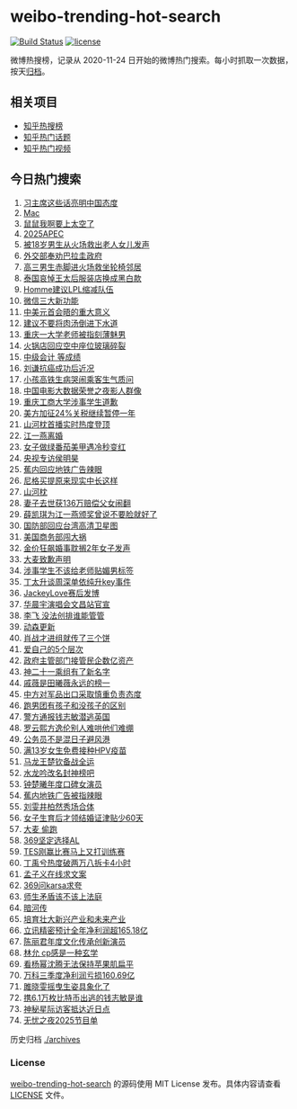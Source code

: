 # weibo-trending-hot-search

[![Build Status](https://github.com/justjavac/weibo-trending-hot-search/workflows/ci/badge.svg?branch=master)](https://github.com/justjavac/weibo-trending-hot-search/actions)
[![license](https://img.shields.io/github/license/justjavac/weibo-trending-hot-search)](https://github.com/justjavac/weibo-trending-hot-search/blob/master/LICENSE)

微博热搜榜，记录从 2020-11-24 日开始的微博热门搜索。每小时抓取一次数据，按天[归档](./archives)。

## 相关项目

- [知乎热搜榜](https://github.com/justjavac/zhihu-trending-top-search)
- [知乎热门话题](https://github.com/justjavac/zhihu-trending-hot-questions)
- [知乎热门视频](https://github.com/justjavac/zhihu-trending-hot-video)

## 今日热门搜索

<!-- BEGIN -->
<!-- 最后更新时间 Fri Oct 31 2025 03:51:28 GMT+0800 (China Standard Time) -->

1. [习主席这些话亮明中国态度](https://s.weibo.com//weibo?q=%23%E4%B9%A0%E4%B8%BB%E5%B8%AD%E8%BF%99%E4%BA%9B%E8%AF%9D%E4%BA%AE%E6%98%8E%E4%B8%AD%E5%9B%BD%E6%80%81%E5%BA%A6%23&Refer=new_time)
1. [Mac](https://s.weibo.com//weibo?q=Mac&t=31&band_rank=1&Refer=top)
1. [鼠鼠我啊要上太空了](https://s.weibo.com//weibo?q=%23%E9%BC%A0%E9%BC%A0%E6%88%91%E5%95%8A%E8%A6%81%E4%B8%8A%E5%A4%AA%E7%A9%BA%E4%BA%86%23&t=31&band_rank=1&Refer=top)
1. [2025APEC](https://s.weibo.com//weibo?q=%232025APEC%23&t=31&band_rank=3&Refer=top)
1. [被18岁男生从火场救出老人女儿发声](https://s.weibo.com//weibo?q=%23%E8%A2%AB18%E5%B2%81%E7%94%B7%E7%94%9F%E4%BB%8E%E7%81%AB%E5%9C%BA%E6%95%91%E5%87%BA%E8%80%81%E4%BA%BA%E5%A5%B3%E5%84%BF%E5%8F%91%E5%A3%B0%23&t=31&band_rank=42&Refer=top)
1. [外交部奉劝巴拉圭政府](https://s.weibo.com//weibo?q=%23%E5%A4%96%E4%BA%A4%E9%83%A8%E5%A5%89%E5%8A%9D%E5%B7%B4%E6%8B%89%E5%9C%AD%E6%94%BF%E5%BA%9C%23&t=31&band_rank=38&Refer=top)
1. [高三男生赤脚进火场救坐轮椅邻居](https://s.weibo.com//weibo?q=%23%E9%AB%98%E4%B8%89%E7%94%B7%E7%94%9F%E8%B5%A4%E8%84%9A%E8%BF%9B%E7%81%AB%E5%9C%BA%E6%95%91%E5%9D%90%E8%BD%AE%E6%A4%85%E9%82%BB%E5%B1%85%23&t=31&band_rank=6&Refer=top)
1. [泰国哀悼王太后服装店换成黑白款](https://s.weibo.com//weibo?q=%23%E6%B3%B0%E5%9B%BD%E5%93%80%E6%82%BC%E7%8E%8B%E5%A4%AA%E5%90%8E%E6%9C%8D%E8%A3%85%E5%BA%97%E6%8D%A2%E6%88%90%E9%BB%91%E7%99%BD%E6%AC%BE%23&t=31&band_rank=4&Refer=top)
1. [Homme建议LPL缩减队伍](https://s.weibo.com//weibo?q=Homme%E5%BB%BA%E8%AE%AELPL%E7%BC%A9%E5%87%8F%E9%98%9F%E4%BC%8D&t=31&band_rank=7&Refer=top)
1. [微信三大新功能](https://s.weibo.com//weibo?q=%23%E5%BE%AE%E4%BF%A1%E4%B8%89%E5%A4%A7%E6%96%B0%E5%8A%9F%E8%83%BD%23&t=31&band_rank=2&Refer=top)
1. [中美元首会晤的重大意义](https://s.weibo.com//weibo?q=%23%E4%B8%AD%E7%BE%8E%E5%85%83%E9%A6%96%E4%BC%9A%E6%99%A4%E7%9A%84%E9%87%8D%E5%A4%A7%E6%84%8F%E4%B9%89%23&t=31&band_rank=34&Refer=top)
1. [建议不要将肉汤倒进下水道](https://s.weibo.com//weibo?q=%E5%BB%BA%E8%AE%AE%E4%B8%8D%E8%A6%81%E5%B0%86%E8%82%89%E6%B1%A4%E5%80%92%E8%BF%9B%E4%B8%8B%E6%B0%B4%E9%81%93&t=31&band_rank=11&Refer=top)
1. [重庆一大学老师被指刻薄魅男](https://s.weibo.com//weibo?q=%23%E9%87%8D%E5%BA%86%E4%B8%80%E5%A4%A7%E5%AD%A6%E8%80%81%E5%B8%88%E8%A2%AB%E6%8C%87%E5%88%BB%E8%96%84%E9%AD%85%E7%94%B7%23&t=31&band_rank=34&Refer=top)
1. [火锅店回应空中座位玻璃碎裂](https://s.weibo.com//weibo?q=%23%E7%81%AB%E9%94%85%E5%BA%97%E5%9B%9E%E5%BA%94%E7%A9%BA%E4%B8%AD%E5%BA%A7%E4%BD%8D%E7%8E%BB%E7%92%83%E7%A2%8E%E8%A3%82%23&t=31&band_rank=39&Refer=top)
1. [中级会计 等成绩](https://s.weibo.com//weibo?q=%E4%B8%AD%E7%BA%A7%E4%BC%9A%E8%AE%A1%20%E7%AD%89%E6%88%90%E7%BB%A9&t=31&band_rank=8&Refer=top)
1. [刘谦抗癌成功后近况](https://s.weibo.com//weibo?q=%23%E5%88%98%E8%B0%A6%E6%8A%97%E7%99%8C%E6%88%90%E5%8A%9F%E5%90%8E%E8%BF%91%E5%86%B5%23&t=31&band_rank=13&Refer=top)
1. [小孩高铁生病哭闹乘客生气质问](https://s.weibo.com//weibo?q=%E5%B0%8F%E5%AD%A9%E9%AB%98%E9%93%81%E7%94%9F%E7%97%85%E5%93%AD%E9%97%B9%E4%B9%98%E5%AE%A2%E7%94%9F%E6%B0%94%E8%B4%A8%E9%97%AE&t=31&band_rank=18&Refer=top)
1. [中国电影大数据荣誉之夜影人群像](https://s.weibo.com//weibo?q=%23%E4%B8%AD%E5%9B%BD%E7%94%B5%E5%BD%B1%E5%A4%A7%E6%95%B0%E6%8D%AE%E8%8D%A3%E8%AA%89%E4%B9%8B%E5%A4%9C%E5%BD%B1%E4%BA%BA%E7%BE%A4%E5%83%8F%23&t=31&band_rank=17&Refer=top)
1. [重庆工商大学涉事学生道歉](https://s.weibo.com//weibo?q=%23%E9%87%8D%E5%BA%86%E5%B7%A5%E5%95%86%E5%A4%A7%E5%AD%A6%E6%B6%89%E4%BA%8B%E5%AD%A6%E7%94%9F%E9%81%93%E6%AD%89%23&t=31&band_rank=15&Refer=top)
1. [美方加征24%关税继续暂停一年](https://s.weibo.com//weibo?q=%23%E7%BE%8E%E6%96%B9%E5%8A%A0%E5%BE%8124%25%E5%85%B3%E7%A8%8E%E7%BB%A7%E7%BB%AD%E6%9A%82%E5%81%9C%E4%B8%80%E5%B9%B4%23&t=31&band_rank=10&Refer=top)
1. [山河枕首播实时热度登顶](https://s.weibo.com//weibo?q=%23%E5%B1%B1%E6%B2%B3%E6%9E%95%E9%A6%96%E6%92%AD%E5%AE%9E%E6%97%B6%E7%83%AD%E5%BA%A6%E7%99%BB%E9%A1%B6%23&t=31&band_rank=50&Refer=top)
1. [江一燕离婚](https://s.weibo.com//weibo?q=%E6%B1%9F%E4%B8%80%E7%87%95%E7%A6%BB%E5%A9%9A&t=31&band_rank=21&Refer=top)
1. [女子做绿番茄美甲遇冷秒变红](https://s.weibo.com//weibo?q=%23%E5%A5%B3%E5%AD%90%E5%81%9A%E7%BB%BF%E7%95%AA%E8%8C%84%E7%BE%8E%E7%94%B2%E9%81%87%E5%86%B7%E7%A7%92%E5%8F%98%E7%BA%A2%23&t=31&band_rank=22&Refer=top)
1. [央视专访侯明昊](https://s.weibo.com//weibo?q=%23%E5%A4%AE%E8%A7%86%E4%B8%93%E8%AE%BF%E4%BE%AF%E6%98%8E%E6%98%8A%23&t=31&band_rank=41&Refer=top)
1. [蕉内回应地铁广告辣眼](https://s.weibo.com//weibo?q=%23%E8%95%89%E5%86%85%E5%9B%9E%E5%BA%94%E5%9C%B0%E9%93%81%E5%B9%BF%E5%91%8A%E8%BE%A3%E7%9C%BC%23&t=31&band_rank=49&Refer=top)
1. [尼格买提原来现实中长这样](https://s.weibo.com//weibo?q=%E5%B0%BC%E6%A0%BC%E4%B9%B0%E6%8F%90%E5%8E%9F%E6%9D%A5%E7%8E%B0%E5%AE%9E%E4%B8%AD%E9%95%BF%E8%BF%99%E6%A0%B7&t=31&band_rank=49&Refer=top)
1. [山河枕](https://s.weibo.com//weibo?q=%E5%B1%B1%E6%B2%B3%E6%9E%95&t=31&band_rank=24&Refer=top)
1. [妻子去世获136万赔偿父女闹翻](https://s.weibo.com//weibo?q=%23%E5%A6%BB%E5%AD%90%E5%8E%BB%E4%B8%96%E8%8E%B7136%E4%B8%87%E8%B5%94%E5%81%BF%E7%88%B6%E5%A5%B3%E9%97%B9%E7%BF%BB%23&t=31&band_rank=46&Refer=top)
1. [薛凯琪为江一燕颁奖曾说不要脸就好了](https://s.weibo.com//weibo?q=%23%E8%96%9B%E5%87%AF%E7%90%AA%E4%B8%BA%E6%B1%9F%E4%B8%80%E7%87%95%E9%A2%81%E5%A5%96%E6%9B%BE%E8%AF%B4%E4%B8%8D%E8%A6%81%E8%84%B8%E5%B0%B1%E5%A5%BD%E4%BA%86%23&t=31&band_rank=28&Refer=top)
1. [国防部回应台湾高清卫星图](https://s.weibo.com//weibo?q=%23%E5%9B%BD%E9%98%B2%E9%83%A8%E5%9B%9E%E5%BA%94%E5%8F%B0%E6%B9%BE%E9%AB%98%E6%B8%85%E5%8D%AB%E6%98%9F%E5%9B%BE%23&t=31&band_rank=20&Refer=top)
1. [美国商务部闯大祸](https://s.weibo.com//weibo?q=%E7%BE%8E%E5%9B%BD%E5%95%86%E5%8A%A1%E9%83%A8%E9%97%AF%E5%A4%A7%E7%A5%B8&t=31&band_rank=43&Refer=top)
1. [金价狂飙婚事耽搁2年女子发声](https://s.weibo.com//weibo?q=%23%E9%87%91%E4%BB%B7%E7%8B%82%E9%A3%99%E5%A9%9A%E4%BA%8B%E8%80%BD%E6%90%812%E5%B9%B4%E5%A5%B3%E5%AD%90%E5%8F%91%E5%A3%B0%23&t=31&band_rank=44&Refer=top)
1. [大麦致歉声明](https://s.weibo.com//weibo?q=%23%E5%A4%A7%E9%BA%A6%E8%87%B4%E6%AD%89%E5%A3%B0%E6%98%8E%23&t=31&band_rank=25&Refer=top)
1. [涉事学生不该给老师贴媚男标签](https://s.weibo.com//weibo?q=%23%E6%B6%89%E4%BA%8B%E5%AD%A6%E7%94%9F%E4%B8%8D%E8%AF%A5%E7%BB%99%E8%80%81%E5%B8%88%E8%B4%B4%E5%AA%9A%E7%94%B7%E6%A0%87%E7%AD%BE%23&t=31&band_rank=38&Refer=top)
1. [丁太升谈周深单依纯升key事件](https://s.weibo.com//weibo?q=%23%E4%B8%81%E5%A4%AA%E5%8D%87%E8%B0%88%E5%91%A8%E6%B7%B1%E5%8D%95%E4%BE%9D%E7%BA%AF%E5%8D%87key%E4%BA%8B%E4%BB%B6%23&t=31&band_rank=48&Refer=top)
1. [JackeyLove赛后发博](https://s.weibo.com//weibo?q=JackeyLove%E8%B5%9B%E5%90%8E%E5%8F%91%E5%8D%9A&t=31&band_rank=31&Refer=top)
1. [华晨宇演唱会文昌站官宣](https://s.weibo.com//weibo?q=%E5%8D%8E%E6%99%A8%E5%AE%87%E6%BC%94%E5%94%B1%E4%BC%9A%E6%96%87%E6%98%8C%E7%AB%99%E5%AE%98%E5%AE%A3&t=31&band_rank=42&Refer=top)
1. [李飞 没法创排谁能管管](https://s.weibo.com//weibo?q=%E6%9D%8E%E9%A3%9E%20%E6%B2%A1%E6%B3%95%E5%88%9B%E6%8E%92%E8%B0%81%E8%83%BD%E7%AE%A1%E7%AE%A1&t=31&band_rank=37&Refer=top)
1. [动森更新](https://s.weibo.com//weibo?q=%E5%8A%A8%E6%A3%AE%E6%9B%B4%E6%96%B0&t=31&band_rank=38&Refer=top)
1. [肖战才进组就传了三个饼](https://s.weibo.com//weibo?q=%23%E8%82%96%E6%88%98%E6%89%8D%E8%BF%9B%E7%BB%84%E5%B0%B1%E4%BC%A0%E4%BA%86%E4%B8%89%E4%B8%AA%E9%A5%BC%23&t=31&band_rank=14&Refer=top)
1. [爱自己的5个层次](https://s.weibo.com//weibo?q=%23%E7%88%B1%E8%87%AA%E5%B7%B1%E7%9A%845%E4%B8%AA%E5%B1%82%E6%AC%A1%23&t=31&band_rank=35&Refer=top)
1. [政府主管部门接管民企数亿资产](https://s.weibo.com//weibo?q=%23%E6%94%BF%E5%BA%9C%E4%B8%BB%E7%AE%A1%E9%83%A8%E9%97%A8%E6%8E%A5%E7%AE%A1%E6%B0%91%E4%BC%81%E6%95%B0%E4%BA%BF%E8%B5%84%E4%BA%A7%23&t=31&band_rank=17&Refer=top)
1. [神二十一乘组有了新名字](https://s.weibo.com//weibo?q=%23%E7%A5%9E%E4%BA%8C%E5%8D%81%E4%B8%80%E4%B9%98%E7%BB%84%E6%9C%89%E4%BA%86%E6%96%B0%E5%90%8D%E5%AD%97%23&t=31&band_rank=42&Refer=top)
1. [戚薇是田曦薇永远的榜一](https://s.weibo.com//weibo?q=%E6%88%9A%E8%96%87%E6%98%AF%E7%94%B0%E6%9B%A6%E8%96%87%E6%B0%B8%E8%BF%9C%E7%9A%84%E6%A6%9C%E4%B8%80&t=31&band_rank=33&Refer=top)
1. [中方对军品出口采取慎重负责态度](https://s.weibo.com//weibo?q=%23%E4%B8%AD%E6%96%B9%E5%AF%B9%E5%86%9B%E5%93%81%E5%87%BA%E5%8F%A3%E9%87%87%E5%8F%96%E6%85%8E%E9%87%8D%E8%B4%9F%E8%B4%A3%E6%80%81%E5%BA%A6%23&t=31&band_rank=40&Refer=top)
1. [跑男团有孩子和没孩子的区别](https://s.weibo.com//weibo?q=%E8%B7%91%E7%94%B7%E5%9B%A2%E6%9C%89%E5%AD%A9%E5%AD%90%E5%92%8C%E6%B2%A1%E5%AD%A9%E5%AD%90%E7%9A%84%E5%8C%BA%E5%88%AB&t=31&band_rank=16&Refer=top)
1. [警方通报钱志敏潜逃英国](https://s.weibo.com//weibo?q=%23%E8%AD%A6%E6%96%B9%E9%80%9A%E6%8A%A5%E9%92%B1%E5%BF%97%E6%95%8F%E6%BD%9C%E9%80%83%E8%8B%B1%E5%9B%BD%23&t=31&band_rank=50&Refer=top)
1. [罗云熙方逸伦别人难哄他们难绷](https://s.weibo.com//weibo?q=%E7%BD%97%E4%BA%91%E7%86%99%E6%96%B9%E9%80%B8%E4%BC%A6%E5%88%AB%E4%BA%BA%E9%9A%BE%E5%93%84%E4%BB%96%E4%BB%AC%E9%9A%BE%E7%BB%B7&t=31&band_rank=30&Refer=top)
1. [公务员不是混日子避风港](https://s.weibo.com//weibo?q=%23%E5%85%AC%E5%8A%A1%E5%91%98%E4%B8%8D%E6%98%AF%E6%B7%B7%E6%97%A5%E5%AD%90%E9%81%BF%E9%A3%8E%E6%B8%AF%23&t=31&band_rank=36&Refer=top)
1. [满13岁女生免费接种HPV疫苗](https://s.weibo.com//weibo?q=%23%E6%BB%A113%E5%B2%81%E5%A5%B3%E7%94%9F%E5%85%8D%E8%B4%B9%E6%8E%A5%E7%A7%8DHPV%E7%96%AB%E8%8B%97%23&t=31&band_rank=9&Refer=top)
1. [马龙王楚钦备战全运](https://s.weibo.com//weibo?q=%E9%A9%AC%E9%BE%99%E7%8E%8B%E6%A5%9A%E9%92%A6%E5%A4%87%E6%88%98%E5%85%A8%E8%BF%90&t=31&band_rank=49&Refer=top)
1. [水龙吟改名封神榜吧](https://s.weibo.com//weibo?q=%E6%B0%B4%E9%BE%99%E5%90%9F%E6%94%B9%E5%90%8D%E5%B0%81%E7%A5%9E%E6%A6%9C%E5%90%A7&t=31&band_rank=23&Refer=top)
1. [钟楚曦年度口碑女演员](https://s.weibo.com//weibo?q=%23%E9%92%9F%E6%A5%9A%E6%9B%A6%E5%B9%B4%E5%BA%A6%E5%8F%A3%E7%A2%91%E5%A5%B3%E6%BC%94%E5%91%98%23&t=31&band_rank=12&Refer=top)
1. [蕉内地铁广告被指辣眼](https://s.weibo.com//weibo?q=%23%E8%95%89%E5%86%85%E5%9C%B0%E9%93%81%E5%B9%BF%E5%91%8A%E8%A2%AB%E6%8C%87%E8%BE%A3%E7%9C%BC%23&t=31&band_rank=45&Refer=top)
1. [刘雯井柏然秀场合体](https://s.weibo.com//weibo?q=%E5%88%98%E9%9B%AF%E4%BA%95%E6%9F%8F%E7%84%B6%E7%A7%80%E5%9C%BA%E5%90%88%E4%BD%93&t=31&band_rank=26&Refer=top)
1. [女子生育后才领结婚证津贴少60天](https://s.weibo.com//weibo?q=%23%E5%A5%B3%E5%AD%90%E7%94%9F%E8%82%B2%E5%90%8E%E6%89%8D%E9%A2%86%E7%BB%93%E5%A9%9A%E8%AF%81%E6%B4%A5%E8%B4%B4%E5%B0%9160%E5%A4%A9%23&t=31&band_rank=34&Refer=top)
1. [大麦 偷跑](https://s.weibo.com//weibo?q=%E5%A4%A7%E9%BA%A6%20%E5%81%B7%E8%B7%91&t=31&band_rank=19&Refer=top)
1. [369坚定选择AL](https://s.weibo.com//weibo?q=369%E5%9D%9A%E5%AE%9A%E9%80%89%E6%8B%A9AL&t=31&band_rank=30&Refer=top)
1. [TES刚赢比赛马上又打训练赛](https://s.weibo.com//weibo?q=TES%E5%88%9A%E8%B5%A2%E6%AF%94%E8%B5%9B%E9%A9%AC%E4%B8%8A%E5%8F%88%E6%89%93%E8%AE%AD%E7%BB%83%E8%B5%9B&t=31&band_rank=32&Refer=top)
1. [丁禹兮热度破两万八拆卡4小时](https://s.weibo.com//weibo?q=%E4%B8%81%E7%A6%B9%E5%85%AE%E7%83%AD%E5%BA%A6%E7%A0%B4%E4%B8%A4%E4%B8%87%E5%85%AB%E6%8B%86%E5%8D%A14%E5%B0%8F%E6%97%B6&t=31&band_rank=29&Refer=top)
1. [孟子义在线求文案](https://s.weibo.com//weibo?q=%23%E5%AD%9F%E5%AD%90%E4%B9%89%E5%9C%A8%E7%BA%BF%E6%B1%82%E6%96%87%E6%A1%88%23&t=31&band_rank=30&Refer=top)
1. [369问karsa求夸](https://s.weibo.com//weibo?q=369%E9%97%AEkarsa%E6%B1%82%E5%A4%B8&t=31&band_rank=46&Refer=top)
1. [师生矛盾该不该上法庭](https://s.weibo.com//weibo?q=%23%E5%B8%88%E7%94%9F%E7%9F%9B%E7%9B%BE%E8%AF%A5%E4%B8%8D%E8%AF%A5%E4%B8%8A%E6%B3%95%E5%BA%AD%23&t=31&band_rank=45&Refer=top)
1. [暗河传](https://s.weibo.com//weibo?q=%E6%9A%97%E6%B2%B3%E4%BC%A0&t=31&band_rank=20&Refer=top)
1. [培育壮大新兴产业和未来产业](https://s.weibo.com//weibo?q=%23%E5%9F%B9%E8%82%B2%E5%A3%AE%E5%A4%A7%E6%96%B0%E5%85%B4%E4%BA%A7%E4%B8%9A%E5%92%8C%E6%9C%AA%E6%9D%A5%E4%BA%A7%E4%B8%9A%23&t=31&band_rank=3&Refer=top)
1. [立讯精密预计全年净利润超165.18亿](https://s.weibo.com//weibo?q=%23%E7%AB%8B%E8%AE%AF%E7%B2%BE%E5%AF%86%E9%A2%84%E8%AE%A1%E5%85%A8%E5%B9%B4%E5%87%80%E5%88%A9%E6%B6%A6%E8%B6%85165.18%E4%BA%BF%23&t=31&band_rank=50&Refer=top)
1. [陈丽君年度文化传承创新演员](https://s.weibo.com//weibo?q=%23%E9%99%88%E4%B8%BD%E5%90%9B%E5%B9%B4%E5%BA%A6%E6%96%87%E5%8C%96%E4%BC%A0%E6%89%BF%E5%88%9B%E6%96%B0%E6%BC%94%E5%91%98%23&t=31&band_rank=44&Refer=top)
1. [林允 cp感是一种玄学](https://s.weibo.com//weibo?q=%E6%9E%97%E5%85%81%20cp%E6%84%9F%E6%98%AF%E4%B8%80%E7%A7%8D%E7%8E%84%E5%AD%A6&t=31&band_rank=43&Refer=top)
1. [看杨幂沈腾无法保持苹果肌扁平](https://s.weibo.com//weibo?q=%E7%9C%8B%E6%9D%A8%E5%B9%82%E6%B2%88%E8%85%BE%E6%97%A0%E6%B3%95%E4%BF%9D%E6%8C%81%E8%8B%B9%E6%9E%9C%E8%82%8C%E6%89%81%E5%B9%B3&t=31&band_rank=48&Refer=top)
1. [万科三季度净利润亏损160.69亿](https://s.weibo.com//weibo?q=%23%E4%B8%87%E7%A7%91%E4%B8%89%E5%AD%A3%E5%BA%A6%E5%87%80%E5%88%A9%E6%B6%A6%E4%BA%8F%E6%8D%9F160.69%E4%BA%BF%23&t=31&band_rank=50&Refer=top)
1. [雎晓雯摇曳生姿具象化了](https://s.weibo.com//weibo?q=%E9%9B%8E%E6%99%93%E9%9B%AF%E6%91%87%E6%9B%B3%E7%94%9F%E5%A7%BF%E5%85%B7%E8%B1%A1%E5%8C%96%E4%BA%86&t=31&band_rank=27&Refer=top)
1. [携6.1万枚比特币出逃的钱志敏是谁](https://s.weibo.com//weibo?q=%23%E6%90%BA6.1%E4%B8%87%E6%9E%9A%E6%AF%94%E7%89%B9%E5%B8%81%E5%87%BA%E9%80%83%E7%9A%84%E9%92%B1%E5%BF%97%E6%95%8F%E6%98%AF%E8%B0%81%23&t=31&band_rank=5&Refer=top)
1. [神秘星际访客抵达近日点](https://s.weibo.com//weibo?q=%23%E7%A5%9E%E7%A7%98%E6%98%9F%E9%99%85%E8%AE%BF%E5%AE%A2%E6%8A%B5%E8%BE%BE%E8%BF%91%E6%97%A5%E7%82%B9%23&t=31&band_rank=47&Refer=top)
1. [无忧之夜2025节目单](https://s.weibo.com//weibo?q=%E6%97%A0%E5%BF%A7%E4%B9%8B%E5%A4%9C2025%E8%8A%82%E7%9B%AE%E5%8D%95&t=31&band_rank=50&Refer=top)

<!-- END -->

历史归档 [./archives](./archives)

### License

[weibo-trending-hot-search](https://github.com/justjavac/weibo-trending-hot-search) 的源码使用 MIT License
发布。具体内容请查看 [LICENSE](./LICENSE) 文件。
